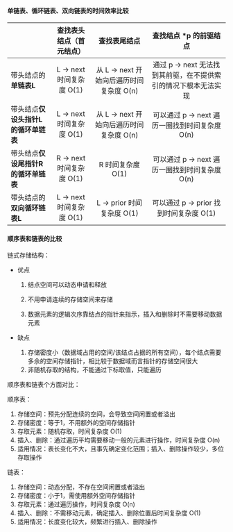 #### 单链表、循环链表、双向链表的时间效率比较

|                                     | 查找表头结点（首元结点）  |               查找表尾结点               |                    查找结点 *p 的前驱结点                    |
| :---------------------------------- | :-----------------------: | :--------------------------------------: | :----------------------------------------------------------: |
| 带头结点的**单链表L**               | L -> next 时间复杂度 O(1) | 从 L -> next 开始向后遍历时间复杂度 O(n) | 通过 p -> next 无法找到其前驱，在不提供索引的情况下根本无法实现 |
| 带头结点**仅设头指针L的循环单链表** | L -> next 时间复杂度 O(1) | 从 L -> next 开始向后遍历时间复杂度 O(n) |        可以通过 p -> next 遍历一圈找到时间复杂度 O(n)        |
| 带头结点**仅设尾指针R的循环单链表** | R -> next 时间复杂度 O(1) |            R 时间复杂度 O(1)             |        可以通过 p -> next 遍历一圈找到时间复杂度 O(n)        |
| 带头结点的**双向循环链表L**         | L -> next 时间复杂度 O(1) |        L -> prior 时间复杂度 O(1)        |           可以通过 p -> prior 找到时间复杂度 O(1)            |

#### 顺序表和链表的比较

链式存储结构：

- 优点

  1. 结点空间可以动态申请和释放

  2. 不用申请连续的存储空间来存储

  3. 数据元素的逻辑次序靠结点的指针来指示，插入和删除时不需要移动数据元素

- 缺点
  	1. 存储密度小（数据域占用的空间/该结点占据的所有空间），每个结点需要多余的空间存储指针，相比较于数据域而言指针的存储空间很大
   	2. 非随机存取的结构，不能通过下标取值，只能遍历

顺序表和链表个方面对比：

顺序表：

1. 存储空间：预先分配连续的空间，会导致空间闲置或者溢出
2. 存储密度：等于1，不用额外的空间存储指针
3. 存取元素：随机存取，时间复杂度 O(1)
4. 插入、删除：通过遍历平均需要移动一般的元素进行操作，时间复杂度 O(n)
5. 适用情况：表长变化不大，且事先确定变化范围；插入、删除操作较少，多位存取操作

链表：

1. 存储空间：动态分配，不存在空间闲置或者溢出
2. 存储密度：小于1，需使用额外空间存储指针
3. 存取元素：通过遍历操作，时间复杂度 O(n)
4. 插入、删除：不需移动元素，确定插入、删除位置后时间复杂度 O(1)
5. 适用情况：长度变化较大，频繁进行插入、删除操作

